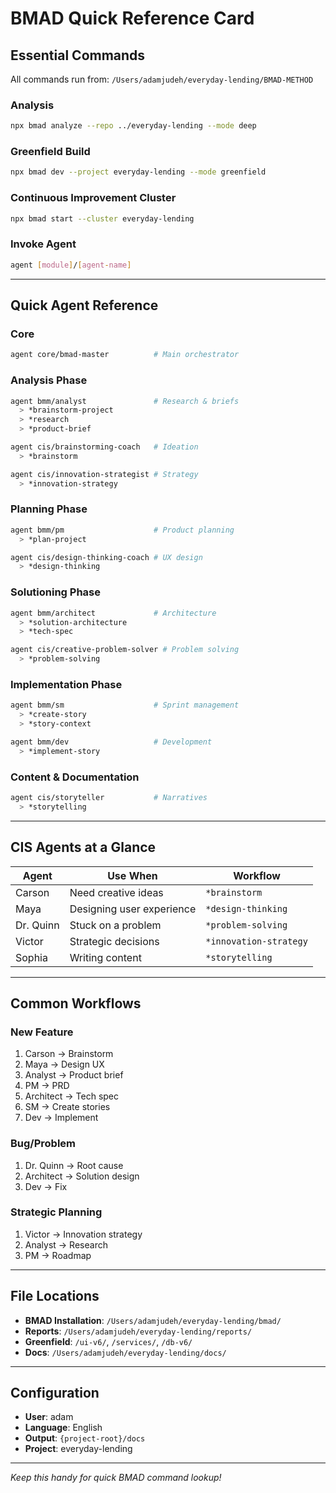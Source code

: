 # BMAD Quick Reference Card

## Essential Commands

All commands run from: `/Users/adamjudeh/everyday-lending/BMAD-METHOD`

### Analysis
```bash
npx bmad analyze --repo ../everyday-lending --mode deep
```

### Greenfield Build
```bash
npx bmad dev --project everyday-lending --mode greenfield
```

### Continuous Improvement Cluster
```bash
npx bmad start --cluster everyday-lending
```

### Invoke Agent
```bash
agent [module]/[agent-name]
```

---

## Quick Agent Reference

### Core
```bash
agent core/bmad-master          # Main orchestrator
```

### Analysis Phase
```bash
agent bmm/analyst               # Research & briefs
  > *brainstorm-project
  > *research
  > *product-brief

agent cis/brainstorming-coach   # Ideation
  > *brainstorm

agent cis/innovation-strategist # Strategy
  > *innovation-strategy
```

### Planning Phase
```bash
agent bmm/pm                    # Product planning
  > *plan-project

agent cis/design-thinking-coach # UX design
  > *design-thinking
```

### Solutioning Phase
```bash
agent bmm/architect             # Architecture
  > *solution-architecture
  > *tech-spec

agent cis/creative-problem-solver # Problem solving
  > *problem-solving
```

### Implementation Phase
```bash
agent bmm/sm                    # Sprint management
  > *create-story
  > *story-context

agent bmm/dev                   # Development
  > *implement-story
```

### Content & Documentation
```bash
agent cis/storyteller           # Narratives
  > *storytelling
```

---

## CIS Agents at a Glance

| Agent | Use When | Workflow |
|-------|----------|----------|
| Carson | Need creative ideas | `*brainstorm` |
| Maya | Designing user experience | `*design-thinking` |
| Dr. Quinn | Stuck on a problem | `*problem-solving` |
| Victor | Strategic decisions | `*innovation-strategy` |
| Sophia | Writing content | `*storytelling` |

---

## Common Workflows

### New Feature
1. Carson → Brainstorm
2. Maya → Design UX
3. Analyst → Product brief
4. PM → PRD
5. Architect → Tech spec
6. SM → Create stories
7. Dev → Implement

### Bug/Problem
1. Dr. Quinn → Root cause
2. Architect → Solution design
3. Dev → Fix

### Strategic Planning
1. Victor → Innovation strategy
2. Analyst → Research
3. PM → Roadmap

---

## File Locations

- **BMAD Installation**: `/Users/adamjudeh/everyday-lending/bmad/`
- **Reports**: `/Users/adamjudeh/everyday-lending/reports/`
- **Greenfield**: `/ui-v6/`, `/services/`, `/db-v6/`
- **Docs**: `/Users/adamjudeh/everyday-lending/docs/`

---

## Configuration

- **User**: adam
- **Language**: English
- **Output**: `{project-root}/docs`
- **Project**: everyday-lending

---

*Keep this handy for quick BMAD command lookup!*

